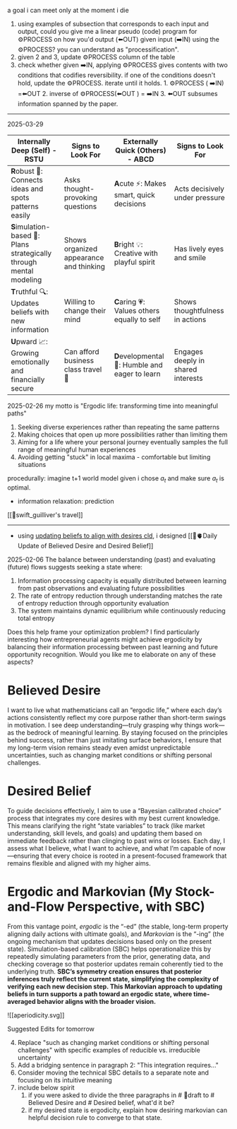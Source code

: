 a goal i can meet only at the moment i die

1. using examples of subsection that corresponds to each input and output, could you give me a linear pseudo (code) program for ⚙️PROCESS on how you'd output (⬅️OUT) given input (➡️IN) using the ⚙️PROCESS? you can understand as "processification".
2. given 2 and 3, update ⚙️PROCESS column of the table
3. check whether given ➡️IN, applying ⚙️PROCESS gives contents with two conditions that codifies reversibility. if one of the conditions doesn't hold, update the ⚙️PROCESS. iterate until it holds. 1. ⚙️PROCESS ( ➡️IN) =⬅️OUT 2. inverse of ⚙️PROCESS(⬅️OUT ) = ➡️IN 3. ⬅️OUT subsumes information spanned by the paper.

---
2025-03-29

|Internally Deep (Self) - RSTU|Signs to Look For|Externally Quick (Others) - ABCD|Signs to Look For|
|---|---|---|---|
|**R**obust 🧩: Connects ideas and spots patterns easily|Asks thought-provoking questions|**A**cute ⚡: Makes smart, quick decisions|Acts decisively under pressure|
|**S**imulation-based 🧭: Plans strategically through mental modeling|Shows organized appearance and thinking|**B**right 💡: Creative with playful spirit|Has lively eyes and smile|
|**T**ruthful 🔍: Updates beliefs with new information|Willing to change their mind|**C**aring 💗: Values others equally to self|Shows thoughtfulness in actions|
|**U**pward 📈: Growing emotionally and financially secure|Can afford business class travel 💺|**D**evelopmental 🙏: Humble and eager to learn|Engages deeply in shared interests|

2025-02-26
my motto is "Ergodic life: transforming time into meaningful paths"

1. Seeking diverse experiences rather than repeating the same patterns
2. Making choices that open up more possibilities rather than limiting them
3. Aiming for a life where your personal journey eventually samples the full range of meaningful human experiences
4. Avoiding getting "stuck" in local maxima - comfortable but limiting situations

procedurally: imagine t+1 world model given i chose $a_t$ and make sure $a_t$ is optimal.

- information relaxation: prediction

[[📜swift_guilliver's travel]]

----
- using [updating beliefs to align with desires cld](https://claude.ai/chat/67680c6c-6fca-4d72-9599-8ccd71455eb7), i designed [[🧠🫀Daily Update of Believed Desire and Desired Belief]]
  
2025-02-06
The balance between understanding (past) and evaluating (future) flows suggests seeking a state where:

1. Information processing capacity is equally distributed between learning from past observations and evaluating future possibilities
2. The rate of entropy reduction through understanding matches the rate of entropy reduction through opportunity evaluation
3. The system maintains dynamic equilibrium while continuously reducing total entropy

Does this help frame your optimization problem? I find particularly interesting how entrepreneurial agents might achieve ergodicity by balancing their information processing between past learning and future opportunity recognition. Would you like me to elaborate on any of these aspects?

# Believed Desire
I want to live what mathematicians call an “ergodic life,” where each day’s actions consistently reflect my core purpose rather than short-term swings in motivation. I see deep understanding—truly grasping why things work—as the bedrock of meaningful learning. By staying focused on the principles behind success, rather than just imitating surface behaviors, I ensure that my long-term vision remains steady even amidst unpredictable uncertainties, such as changing market conditions or shifting personal challenges.

# Desired Belief
To guide decisions effectively, I aim to use a “Bayesian calibrated choice” process that integrates my core desires with my best current knowledge. This means clarifying the right “state variables” to track (like market understanding, skill levels, and goals) and updating them based on immediate feedback rather than clinging to past wins or losses. Each day, I assess what I believe, what I want to achieve, and what I’m capable of now—ensuring that every choice is rooted in a present-focused framework that remains flexible and aligned with my higher aims.

# Ergodic and Markovian (My Stock-and-Flow Perspective, with SBC)
From this vantage point, _ergodic_ is the “-ed” (the stable, long-term property aligning daily actions with ultimate goals), and _Markovian_ is the “-ing” (the ongoing mechanism that updates decisions based only on the present state). Simulation-based calibration (SBC) helps operationalize this by repeatedly simulating parameters from the prior, generating data, and checking coverage so that posterior updates remain coherently tied to the underlying truth. **SBC’s symmetry creation ensures that posterior inferences truly reflect the current state, simplifying the complexity of verifying each new decision step. This Markovian approach to updating beliefs in turn supports a path toward an ergodic state, where time-averaged behavior aligns with the broader vision.**

![[aperiodicity.svg]]

Suggested Edits for tomorrow

4. Replace "such as changing market conditions or shifting personal challenges" with specific examples of reducible vs. irreducible uncertainty
5. Add a bridging sentence in paragraph 2: "This integration requires..."
6. Consider moving the technical SBC details to a separate note and focusing on its intuitive meaning
7. include below spirit
	1. if you were asked to divide the three paragraphs in # 📝draft to # Believed Desire and # Desired belief, what'd it be? 
	2. if my desired state is ergodicity, explain how desiring markovian can helpful decision rule to converge to that state.